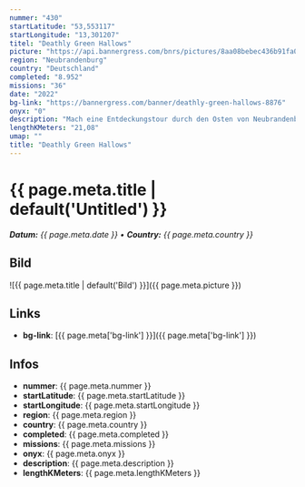 ```yaml
---
nummer: "430"
startLatitude: "53,553117"
startLongitude: "13,301207"
titel: "Deathly Green Hallows"
picture: "https://api.bannergress.com/bnrs/pictures/8aa08bebec436b91fa019ecee5ac6957"
region: "Neubrandenburg"
country: "Deutschland"
completed: "8.952"
missions: "36"
date: "2022"
bg-link: "https://bannergress.com/banner/deathly-green-hallows-8876"
onyx: "0"
description: "Mach eine Entdeckungstour durch den Osten von Neubrandenburg."
lengthKMeters: "21,08"
umap: ""
title: "Deathly Green Hallows"
---
```

# {{ page.meta.title | default('Untitled') }}

_**Datum:** {{ page.meta.date }} • **Country:** {{ page.meta.country }}_

## Bild
![{{ page.meta.title | default('Bild') }}]({{ page.meta.picture }})

## Links
- **bg-link**: [{{ page.meta['bg-link'] }}]({{ page.meta['bg-link'] }})

## Infos
- **nummer**: {{ page.meta.nummer }}
- **startLatitude**: {{ page.meta.startLatitude }}
- **startLongitude**: {{ page.meta.startLongitude }}
- **region**: {{ page.meta.region }}
- **country**: {{ page.meta.country }}
- **completed**: {{ page.meta.completed }}
- **missions**: {{ page.meta.missions }}
- **onyx**: {{ page.meta.onyx }}
- **description**: {{ page.meta.description }}
- **lengthKMeters**: {{ page.meta.lengthKMeters }}
